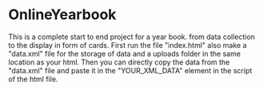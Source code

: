 # OnlineYearbook
This is a complete start to end project for a year book. from data collection to the display in form of cards.
First run the file "index.html" also make a "data.xml" file for the storage of data and a uploads folder in the same location as your html.
Then you can directly copy the data from the "data.xml" file and paste it in the "YOUR_XML_DATA" element in the script of the html file.
